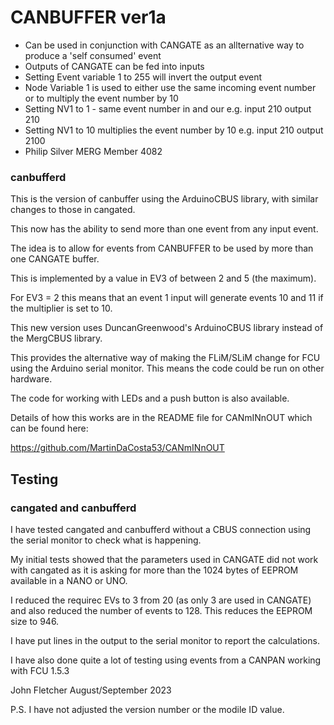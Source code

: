 # CANBUFFER ver1a
  * Can be used in conjunction with CANGATE as an allternative way to produce a 'self consumed' event
  * Outputs of CANGATE can be fed into inputs
  * Setting Event variable 1 to 255 will invert the output event
  * Node Variable 1 is used to either use the same incoming event number  or to multiply the event number by 10
  * Setting NV1 to 1 - same event number in and our e.g. input 210 output 210
  * Setting NV1 to 10 multiplies the event number by 10 e.g. input 210 output 2100
  * Philip Silver MERG Member 4082

### canbufferd

This is the version of canbuffer using the ArduinoCBUS library, with similar changes to those in cangated.

This now has the ability to send more than one event from any input event.

The idea is to allow for events from CANBUFFER to be used by more than one CANGATE buffer.

This is implemented by a value in EV3 of between 2 and 5 (the maximum).

For EV3 = 2 this means that an event 1 input will generate events 10 and 11 if the multiplier is set to 10.

This new version uses DuncanGreenwood's ArduinoCBUS library instead of the MergCBUS library.

This provides the alternative way of making the FLiM/SLiM change for FCU using the Arduino serial monitor. This means the code could be run on other hardware.

The code for working with LEDs and a push button is also available. 

Details of how this works are in the README file for CANmINnOUT which can be found here: 

https://github.com/MartinDaCosta53/CANmINnOUT

## Testing

### cangated and canbufferd

I have tested cangated and canbufferd without a CBUS connection using the serial monitor to check what is happening.

My initial tests showed that the parameters used in CANGATE did not work with cangated as it is asking for more than the 1024 bytes of EEPROM available in a NANO or UNO.

I reduced the requirec EVs to 3 from 20 (as only 3 are used in CANGATE) and also reduced the number of events to 128. This reduces the EEPROM size to 946.

I have put lines in the output to the serial monitor to report the calculations.

I have also done quite a lot of testing using events from a CANPAN working with FCU 1.5.3

John Fletcher <M6777> August/September 2023

P.S. I have not adjusted the version number or the modile ID value.


